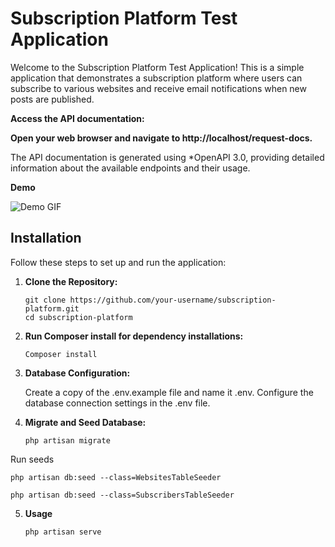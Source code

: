 # Subscription Platform Test Application

Welcome to the Subscription Platform Test Application! This is a simple application that demonstrates a subscription platform where users can subscribe to various websites and receive email notifications when new posts are published.

**Access the API documentation:**

**Open your web browser and navigate to http://localhost/request-docs.**

The API documentation is generated using *OpenAPI 3.0, providing detailed information about the available endpoints and their usage.

**Demo**

![Demo GIF](demo.gif)

## Installation

Follow these steps to set up and run the application:

1. **Clone the Repository:**
   
   ```
   git clone https://github.com/your-username/subscription-platform.git
   cd subscription-platform
   ```

2. **Run Composer install for dependency installations:**
   ```
   Composer install
   ```
3. **Database Configuration:**
 
   Create a copy of the .env.example file and name it .env.
   Configure the database connection settings in the .env file.

5. **Migrate and Seed Database:**
   ```
   php artisan migrate
   ```

  Run seeds
   ```
   php artisan db:seed --class=WebsitesTableSeeder
   ```
   ```
   php artisan db:seed --class=SubscribersTableSeeder
   ```

5. **Usage**
   ```
   php artisan serve
   ```

